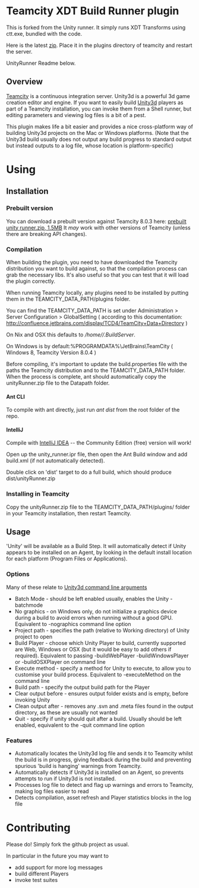 Teamcity XDT Build Runner plugin
====================================

This is forked from the Unity runner.
It simply runs XDT Transforms using ctt.exe, bundled with the code.

Here is the latest [zip](https://docs.google.com/uc?id=0B0QNAIrRLSqVeGE0elMzTlZ2SGM&export=download). Place it in the plugins directory of teamcity and restart the server.


UnityRunner Readme below.

Overview
--------

[Teamcity](http://www.jetbrains.com/teamcity/) is a continuous integration server. Unity3d is a powerful 3d game creation editor and engine.
If you want to easily build [Unity3d](http://unity3d.com/) players as part of a Teamcity installation, you can invoke them
from a Shell runner, but editing parameters and viewing log files is a bit of a pest.

This plugin makes life a bit easier and provides a nice cross-platform way of building Unity3d projects
on the Mac or Windows platforms. (Note that the Unity3d build usually does not output any build progress to standard output
but instead outputs to a log file, whose location is platform-specific)


Using
=====

Installation
------------

### Prebuilt version

You can download a prebuilt version against Teamcity 8.0.3 here: [prebuilt unity runner.zip, 1.5MB](http://tech.mindcandy.com/wp-content/uploads/2013/08/unityRunner.zip)
It _may_ work with other versions of Teamcity (unless there are breaking API changes).

### Compilation

When building the plugin, you need to have downloaded the Teamcity distribution you want to build against, so that the compilation process can grab the necessary libs. It's also useful so that you can test that it will load the plugin correctly.

When running Teamcity locally, any plugins need to be installed by putting them in the TEAMCITY_DATA_PATH/plugins  folder.

You can find the  TEAMCITY_DATA_PATH is set under  Administration > Server Configuration > GlobalSetting ( according to this documentation: http://confluence.jetbrains.com/display/TCD4/TeamCity+Data+Directory )

On Nix and OSX this defaults to */home/<user>/.BuildServer*.

On Windows is by default:%PROGRAMDATA%\JetBrains\TeamCity ( Windows 8, Teamcity Version 8.0.4 )



Before compiling, it's important to update the build.properties file with the paths the Teamcity distribution and to the TEAMCITY_DATA_PATH folder. When the process is complete, ant should automatically copy the unityRunner.zip file to the Datapath folder.

#### Ant CLI

To compile with ant directly, just run *ant dist* from the root folder of the repo.

#### IntelliJ

Compile with [IntelliJ IDEA](http://www.jetbrains.com/idea/) -- the Community Edition (free) version will work!

Open up the unity_runner.ipr file, then open the Ant Build window and add build.xml (if not automatically detected).

Double click on 'dist' target to do a full build, which should produce dist/unityRunner.zip

### Installing in Teamcity

Copy the unityRunner.zip file to the TEAMCITY_DATA_PATH/plugins/ folder in your Teamcity installation, then restart Teamcity.


Usage
-----

'Unity' will be available as a Build Step. It will automatically detect if Unity appears to be installed on an Agent, 
by looking in the default install location for each platform (Program Files or Applications).

### Options

Many of these relate to [Unity3d command line arguments](http://unity3d.com/support/documentation/Manual/Command%20Line%20Arguments.html)

* Batch Mode - should be left enabled usually, enables the Unity -batchmode
* No graphics - on Windows only, do not initialize a graphics device during a build to avoid errors when running without a good GPU. Equivalent to -nographics command line option
* Project path - specifies the path (relative to Working directory) of Unity project to open
* Build Player - choose which Unity Player to build, currently supported are Web, Windows or OSX (but it would be easy to add others if required). Equivalent to passing -buildWebPlayer -buildWindowsPlayer or -buildOSXPlayer on command line
* Execute method - specify a method for Unity to execute, to allow you to customise your build process. Equivalent to -executeMethod on the command line
* Build path - specify the output build path for the Player
* Clear output before - ensures output folder exists and is empty, before invoking Unity
* Clean output after - removes any .svn and .meta files found in the output directory, as these are usually not wanted
* Quit - specify if unity should quit after a build. Usually should be left enabled, equivalent to the -quit command line option


### Features

* Automatically locates the Unity3d log file and sends it to Teamcity whilst the build is in progress, giving feedback 
during the build and preventing spurious 'build is hanging' warnings from Teamcity.
* Automatically detects if Unity3d is installed on an Agent, so prevents attempts to run if Unity3d is not installed.
* Processes log file to detect and flag up warnings and errors to Teamcity, making log files easier to read
* Detects compilation, asset refresh and Player statistics blocks in the log file


Contributing
============

Please do! Simply fork the github project as usual.

In particular in the future you may want to

* add support for more log messages
* build different Players
* invoke test suites

